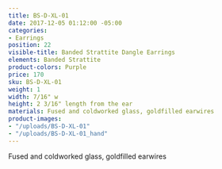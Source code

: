 ```yaml
---
title: BS-D-XL-01
date: 2017-12-05 01:12:00 -05:00
categories:
- Earrings
position: 22
visible-title: Banded Strattite Dangle Earrings
elements: Banded Strattite
product-colors: Purple
price: 170
sku: BS-D-XL-01
weight: 1
width: 7/16" w
height: 2 3/16" length from the ear
materials: Fused and coldworked glass, goldfilled earwires
product-images:
- "/uploads/BS-D-XL-01"
- "/uploads/BS-D-XL-01_hand"
---
```


Fused and coldworked glass, goldfilled earwires